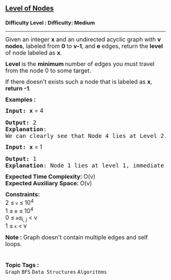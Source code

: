 <h2><a href="https://www.geeksforgeeks.org/problems/level-of-nodes-1587115620/1?page=1&category=Graph&sortBy=submissions">Level of Nodes</a></h2><h3>Difficulty Level : Difficulty: Medium</h3><hr><div class="problems_problem_content__Xm_eO"><p><span style="font-size: 18px;">Given an integer <strong>x</strong> and an undirected acyclic graph with <strong>v nodes</strong>, labeled from <strong>0 </strong>to <strong>v-1</strong>, and <strong>e </strong>edges, return the <strong>level </strong>of node labeled as <strong>x</strong>.</span></p>
<p><span style="font-size: 18px;"><strong>Level </strong>is the <strong>minimum </strong>number of edges you must travel from the node 0 to some target.</span></p>
<p><span style="font-size: 18px;">If there doesn't exists such a node that is labeled as <strong>x</strong>, <strong>return -1</strong>.<br></span></p>
<p><span style="font-size: 18px;"><strong>Examples :</strong></span></p>
<pre><span style="font-size: 18px;"><strong>Input: </strong><strong style="font-family: -apple-system, BlinkMacSystemFont, 'Segoe UI', Roboto, Oxygen, Ubuntu, Cantarell, 'Open Sans', 'Helvetica Neue', sans-serif;">x</strong><span style="font-family: -apple-system, BlinkMacSystemFont, 'Segoe UI', Roboto, Oxygen, Ubuntu, Cantarell, 'Open Sans', 'Helvetica Neue', sans-serif;"> = 4</span><strong><br></strong></span>
<img src="https://media.geeksforgeeks.org/img-practice/PROD/addEditProblem/701248/Web/Other/afb73eb4-8c50-4e77-b161-e3fd4d35939c_1685086954.png" alt="">
<span style="font-size: 18px;"><strong>Output: </strong>2
<strong>Explanation</strong>:
</span><img src="https://media.geeksforgeeks.org/img-practice/PROD/addEditProblem/701248/Web/Other/ef6cced7-96f1-46e4-bf8b-4fc091c04ee7_1685086954.png" alt="">
<span style="font-size: 18px;">We can clearly see that Node 4 lies at Level 2.</span>
</pre>
<pre><span style="font-size: 18px;"><strong>Input: </strong><strong style="font-family: -apple-system, BlinkMacSystemFont, 'Segoe UI', Roboto, Oxygen, Ubuntu, Cantarell, 'Open Sans', 'Helvetica Neue', sans-serif;">x</strong><span style="font-family: -apple-system, BlinkMacSystemFont, 'Segoe UI', Roboto, Oxygen, Ubuntu, Cantarell, 'Open Sans', 'Helvetica Neue', sans-serif;"> = 1</span><strong><br></strong></span>
<img src="https://media.geeksforgeeks.org/img-practice/PROD/addEditProblem/701248/Web/Other/79ea2467-b795-4328-a0aa-d2679f671e55_1685086954.png" alt="">
<span style="font-size: 18px;"><strong>Output: </strong>1
<strong>Explanation</strong>: Node 1 lies at level 1, immediate after Node 0.</span></pre>
<p><span style="font-size: 18px;"><strong>Expected Time Complexity:&nbsp;</strong>O(v)<br><strong>Expected Auxiliary Space:&nbsp;</strong>O(v)</span></p>
<p><span style="font-size: 18px;"><strong>Constraints:</strong><br>2 </span> <span style="font-size: 18px;">≤</span> v<span style="font-size: 18px;">&nbsp;</span><span style="font-size: 18px;">≤</span> <span style="font-size: 18px;"> 10<sup>4<br></sup></span><span style="font-size: 18px;">1 ≤<span style="font-size: medium;"> e</span>&nbsp;≤<span style="font-size: medium;">&nbsp;</span>10<sup>4</sup><br>0 </span> <span style="font-size: 18px;">≤</span> adj<span style="font-size: 18px;"><sub>i, j</sub> &lt; v</span><br><span style="font-size: 18px;">1 </span> <span style="font-size: 18px;">≤</span> x<span style="font-size: 18px;">&nbsp;</span><span style="font-size: 18px;">&lt;</span> <span style="font-size: 14pt;">v</span><span style="font-size: 18px;"><br></span></p>
<p><span style="font-size: 18px;"><strong>Note : </strong>Graph doesn't contain multiple edges and self loops.</span></p></div><br><p><span style=font-size:18px><strong>Topic Tags : </strong><br><code>Graph</code>&nbsp;<code>BFS</code>&nbsp;<code>Data Structures</code>&nbsp;<code>Algorithms</code>&nbsp;